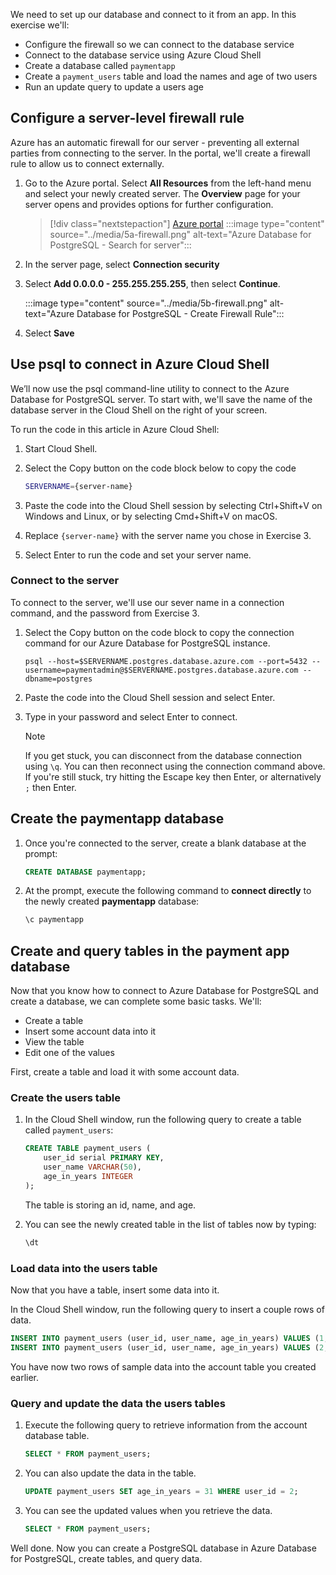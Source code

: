 We need to set up our database and connect to it from an app. In this exercise we'll:

* Configure the firewall so we can connect to the database service
* Connect to the database service using Azure Cloud Shell
* Create a database called `paymentapp`
* Create a `payment_users` table and load the names and age of two users
* Run an update query to update a users age

## Configure a server-level firewall rule

Azure has an automatic firewall for our server - preventing all external parties from connecting to the server. In the portal, we'll create a firewall rule to allow us to connect externally.

1. Go to the Azure portal. Select **All Resources** from the left-hand menu and select your newly created server. The **Overview** page for your server opens and provides options for further configuration.

    > [!div class="nextstepaction"]
    > [Azure portal](https://portal.azure.com/learn.docs.microsoft.com/?azure-portal=true)
    :::image type="content" source="../media/5a-firewall.png" alt-text="Azure Database for PostgreSQL - Search for server":::

1. In the server page, select **Connection security**

1. Select **Add 0.0.0.0 - 255.255.255.255**, then select **Continue**.

    :::image type="content" source="../media/5b-firewall.png" alt-text="Azure Database for PostgreSQL - Create Firewall Rule":::

1. Select **Save**

## Use psql to connect in Azure Cloud Shell

We’ll now use the psql command-line utility to connect to the Azure Database for PostgreSQL server. To start with, we'll save the name of the database server in the Cloud Shell on the right of your screen.

To run the code in this article in Azure Cloud Shell:

1. Start Cloud Shell.
1. Select the Copy button on the code block below to copy the code

    ```bash
    SERVERNAME={server-name}
    ```

1. Paste the code into the Cloud Shell session by selecting Ctrl+Shift+V on Windows and Linux, or by selecting Cmd+Shift+V on macOS.
1. Replace `{server-name}` with the server name you chose in Exercise 3.
1. Select Enter to run the code and set your server name.

### Connect to the server

To connect to the server, we'll use our sever name in a connection command, and the password from Exercise 3.

1. Select the Copy button on the code block to copy the connection command for our Azure Database for PostgreSQL instance.

    ```psql
    psql --host=$SERVERNAME.postgres.database.azure.com --port=5432 --username=paymentadmin@$SERVERNAME.postgres.database.azure.com --dbname=postgres
    ```

1. Paste the code into the Cloud Shell session and select Enter.

1. Type in your password and select Enter to connect.

    > [!NOTE]
    > If you get stuck, you can disconnect from the database connection using `\q`. You can then reconnect using the connection command above. If you're still stuck, try hitting the Escape key then Enter, or alternatively `;` then Enter.

## Create the paymentapp database

1. Once you're connected to the server, create a blank database at the prompt:

    ```sql
    CREATE DATABASE paymentapp;
    ```

1. At the prompt, execute the following command to **connect directly** to the newly created **paymentapp** database:

    ```sql
    \c paymentapp
    ```

## Create and query tables in the payment app database

Now that you know how to connect to Azure Database for PostgreSQL and create a database, we can complete some basic tasks. We'll:

* Create a table
* Insert some account data into it
* View the table
* Edit one of the values

First, create a table and load it with some account data.

### Create the users table

1. In the Cloud Shell window, run the following query to create a table called `payment_users`:

    ```sql
    CREATE TABLE payment_users (
    	user_id serial PRIMARY KEY,
    	user_name VARCHAR(50),
    	age_in_years INTEGER
    );
    ```

    The table is storing an id, name, and age.

1. You can see the newly created table in the list of tables now by typing:

    ```sql
    \dt
    ```

### Load data into the users table

Now that you have a table, insert some data into it.

In the Cloud Shell  window, run the following query to insert a couple rows of data.

```sql
INSERT INTO payment_users (user_id, user_name, age_in_years) VALUES (1, 'John', 45);
INSERT INTO payment_users (user_id, user_name, age_in_years) VALUES (2, 'Lauren', 32);
```

You have now two rows of sample data into the account table you created earlier.

### Query and update the data the users tables

1. Execute the following query to retrieve information from the account database table.

    ```sql
    SELECT * FROM payment_users;
    ```

1. You can also update the data in the table.

    ```sql
    UPDATE payment_users SET age_in_years = 31 WHERE user_id = 2;
    ```

1. You can see the updated values when you retrieve the data.

    ```sql
    SELECT * FROM payment_users;
    ```

Well done. Now you can create a PostgreSQL database in Azure Database for PostgreSQL, create tables, and query data.
